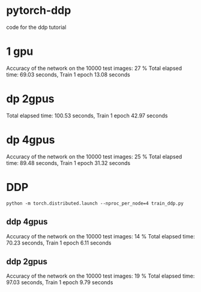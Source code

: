 # pytorch-ddp
code for the ddp tutorial


# 1 gpu
Accuracy of the network on the 10000 test images: 27 %
Total elapsed time: 69.03 seconds,      Train 1 epoch 13.08 seconds

# dp 2gpus
Total elapsed time: 100.53 seconds,      Train 1 epoch 42.97 seconds
# dp 4gpus

Accuracy of the network on the 10000 test images: 25 %
Total elapsed time: 89.48 seconds,      Train 1 epoch 31.32 seconds


# DDP 
```
python -m torch.distributed.launch --nproc_per_node=4 train_ddp.py
```
## ddp 4gpus
Accuracy of the network on the 10000 test images: 14 %
Total elapsed time: 70.23 seconds,      Train 1 epoch 6.11 seconds

## ddp 2gpus
Accuracy of the network on the 10000 test images: 19 %
Total elapsed time: 97.03 seconds,      Train 1 epoch 9.79 seconds
